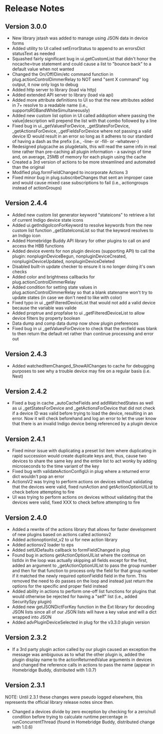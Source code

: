 Release Notes
==========

Version 3.0.0
---------------

* New library jstash was added to manage using JSON data in device forms
* Added utility to UI called setErrorStatus to append to an errorsDict statusText as needed
* Squashed fairly significant bug in ui.getCustomList that didn't honor the nocache=true statement and could cause a list to "bounce back" to a default value when not wanted
* Changed the On/Off/Dim/etc command function in plug.actionControlDimmerRelay to NOT send "sent X command" log output, it now only logs to debug
* Added http server to library (load via http)
* Added extended API server to library (load via api)
* Added more attribute definitions to UI so that the new attributes added in 7+ resolve to a readable name (i.e., supportsRGBandWhiteSimultaneously)
* Added new custom list option in UI called addoption where passing the value|description will prepend the list with that combo followed by a line
* Fixed bug in ui._getValuesForDevice, _getStatesForDevice, _getActionsForDevice, _getFieldsForDevice where not passing a valid device ID would result in an error so long as it adheres to our standard of having a dash as the prefix (i.e., -line- or -fill- or -whatever-)
* Redesigned plugcache as plugdetails, this will read the same info in real time rather than pre-caching all plugin information - a savings of time and, on average, 25MB of memory for each plugin using the cache
* Created a 3rd version of actions to be more streamlined and automated than the original
* Modified plug.formFieldChanged to incorporate Actions 3
* Fixed minor bug in plug.subscribeChanges that sent an improper case and would cause mixed case subscriptions to fail (i.e., actiongroups instead of actionGroups)

Version 2.4.4
---------------

* Added new custom list generator keyword "stateicons" to retrieve a list of current Indigo device state icons
* Added ui.getIndigoIconForKeyword to resolve keywords from the new custom list function _getStateIconsList so that the keyword resolves to an Indigo icon
* Added Homebridge Buddy API library for other plugins to call on and access the HBB functions
* Added device events for non plugin devices (supporting API) to call the plugin: nonpluginDeviceBegun, nonpluginDeviceCreated, nonpluginDeviceUpdated, nonpluginDeviceDeleted
* Disabled built-in update checker to ensure it is no longer doing it's own checks
* Added color and brightness callbacks for plug.actionControlDimmerRelay
* Added condition for setting state values in plug.actionControlDimmerRelay so that a blank statename won't try to update states (in case we don't need to like with color)
* Fixed typo in ui _getFilteredDeviceList that would not add a valid device because the variable was valide
* Added proptrue and propfalse to ui _getFilteredDeviceList to allow device filters by property boolean
* Data dump and comp data dump now show plugin preferences
* Fixed bug in ui _getValuesForDevice to check that the srcfield was blank to then return the default ret rather than continue processing and error out

Version 2.4.3
---------------

* Added watchedItemChanged_ShowAllChanges to cache for debugging purposes to see why a trouble device may fire on a regular basis (i.e. Nest)

Version 2.4.2
---------------

* Fixed a bug in cache _autoCacheFields and addWatchedStates as well as ui _getStatesForDevice and _getActionsForDevice that did not check if a device ID was valid before trying to load the device, resulting in an error.  Now it will check beforehand and log an error to let the user know that there is an invalid Indigo device being referenced by a plugin device

Version 2.4.1
---------------

* Fixed minor issue with duplicating a preset list item where duplicating in rapid succession would create duplicate keys and, thus, cause two devices to share the same key and the entire list to act wonky by adding microseconds to the time variant of the key
* Fixed bug with validateActionConfigUi in plug where a returned error dict wouldn't pop an error
* ActionsV2 was trying to perform actions on devices without validating that the devices were valid, fixed runAction and getActionOptionUIList to check before attempting to fire
* UI was trying to perform actions on devices without validating that the devices were valid, fixed XXX to check before attempting to fire

Version 2.4.0
---------------

* Added a rewrite of the actions library that allows for faster development of new plugins based on actions called actionsv2
* Added actionoptionlist_v2 to ui for new action library
* Added actionsv2 loader to eps
* Added setUIDefaults callback to formFieldChanged in plug
* Found bug in actions getActionOptionUIList where the continue on listIdx in the loop was actually skipping all fields except for the first, added an argument to _getActionOptionUIList to pass the group number and then for that function to process only the field for that group number if it matched the newly required optionFieldId field in the form.  This removed the need to do passes on the loop and instead just return the options for the specific and proper field instead
* Added ability in actions to perform one-off list functions for plugins that would otherwise be rejected for having a "self" list (i.e., added SecuritySpy plugin)
* Added new getJSONDictForKey function in the Ext library for decoding JSON lists since all of our JSON lists will have a key value and will a dict wrapped into JSON
* Added advPluginDeviceSelected in plug for the v3.3.0 plugin version

Version 2.3.2
---------------

* If a 3rd party plugin action called by our plugin caused an exception the message was ambiguous as to what the other plugin is, added the plugin display name to the actionReturnedValue arguments in devices and changed the reference calls in actions to pass the name (appear in Homebridge Buddy, distributed with 1.0.7)

Version 2.3.1
---------------

NOTE: Until 2.3.1 these changes were pseudo logged elsewhere, this represents the official library release notes since then.

* Changed a devices divide by zero exception by checking for a zero/null condition before trying to calculate runtime percentage in runConcurrentThread (found in Homebridge Buddy, distributed change with 1.0.6)
